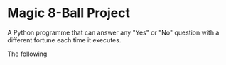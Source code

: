 # Magic 8-Ball Project

A Python programme that can answer any "Yes" or "No" question with a different fortune each time it executes. 

The following 
